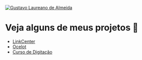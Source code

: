 <a target="_blank"  href="https://www.linkedin.com/in/gustavolaureano/"> ![Gustavo Laureano de Almeida](https://github.com/gustavo-laureano/gustavo-laureano/assets/36554903/996c95cc-1bc4-457a-a511-ac5c21a16b22)
</a>

<h1>Veja alguns de meus projetos 🚀</h1>

- [LinkCenter](https://github.com/gustavo-laureano/linkcenter)
- [Ocelot](https://github.com/gustavo-laureano/ocelot) 
- [Curso de Digitação](https://github.com/gustavo-laureano/curso-de-digitacao)
